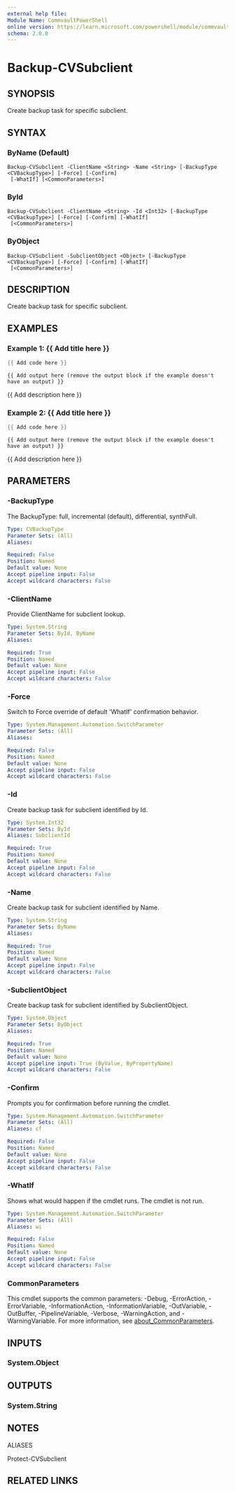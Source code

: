 ```yaml
---
external help file:
Module Name: CommvaultPowerShell
online version: https://learn.microsoft.com/powershell/module/commvaultpowershell/backup-cvsubclient
schema: 2.0.0
---
```


# Backup-CVSubclient

## SYNOPSIS
Create backup task for specific subclient.

## SYNTAX

### ByName (Default)
```
Backup-CVSubclient -ClientName <String> -Name <String> [-BackupType <CVBackupType>] [-Force] [-Confirm]
 [-WhatIf] [<CommonParameters>]
```

### ById
```
Backup-CVSubclient -ClientName <String> -Id <Int32> [-BackupType <CVBackupType>] [-Force] [-Confirm] [-WhatIf]
 [<CommonParameters>]
```

### ByObject
```
Backup-CVSubclient -SubclientObject <Object> [-BackupType <CVBackupType>] [-Force] [-Confirm] [-WhatIf]
 [<CommonParameters>]
```

## DESCRIPTION
Create backup task for specific subclient.

## EXAMPLES

### Example 1: {{ Add title here }}
```powershell
{{ Add code here }}
```

```output
{{ Add output here (remove the output block if the example doesn't have an output) }}
```

{{ Add description here }}

### Example 2: {{ Add title here }}
```powershell
{{ Add code here }}
```

```output
{{ Add output here (remove the output block if the example doesn't have an output) }}
```

{{ Add description here }}

## PARAMETERS

### -BackupType
The BackupType: full, incremental (default), differential, synthFull.

```yaml
Type: CVBackupType
Parameter Sets: (All)
Aliases:

Required: False
Position: Named
Default value: None
Accept pipeline input: False
Accept wildcard characters: False
```

### -ClientName
Provide ClientName for subclient lookup.

```yaml
Type: System.String
Parameter Sets: ById, ByName
Aliases:

Required: True
Position: Named
Default value: None
Accept pipeline input: False
Accept wildcard characters: False
```

### -Force
Switch to Force override of default 'WhatIf' confirmation behavior.

```yaml
Type: System.Management.Automation.SwitchParameter
Parameter Sets: (All)
Aliases:

Required: False
Position: Named
Default value: None
Accept pipeline input: False
Accept wildcard characters: False
```

### -Id
Create backup task for subclient identified by Id.

```yaml
Type: System.Int32
Parameter Sets: ById
Aliases: SubclientId

Required: True
Position: Named
Default value: None
Accept pipeline input: False
Accept wildcard characters: False
```

### -Name
Create backup task for subclient identified by Name.

```yaml
Type: System.String
Parameter Sets: ByName
Aliases:

Required: True
Position: Named
Default value: None
Accept pipeline input: False
Accept wildcard characters: False
```

### -SubclientObject
Create backup task for subclient identified by SubclientObject.

```yaml
Type: System.Object
Parameter Sets: ByObject
Aliases:

Required: True
Position: Named
Default value: None
Accept pipeline input: True (ByValue, ByPropertyName)
Accept wildcard characters: False
```

### -Confirm
Prompts you for confirmation before running the cmdlet.

```yaml
Type: System.Management.Automation.SwitchParameter
Parameter Sets: (All)
Aliases: cf

Required: False
Position: Named
Default value: None
Accept pipeline input: False
Accept wildcard characters: False
```

### -WhatIf
Shows what would happen if the cmdlet runs.
The cmdlet is not run.

```yaml
Type: System.Management.Automation.SwitchParameter
Parameter Sets: (All)
Aliases: wi

Required: False
Position: Named
Default value: None
Accept pipeline input: False
Accept wildcard characters: False
```

### CommonParameters
This cmdlet supports the common parameters: -Debug, -ErrorAction, -ErrorVariable, -InformationAction, -InformationVariable, -OutVariable, -OutBuffer, -PipelineVariable, -Verbose, -WarningAction, and -WarningVariable. For more information, see [about_CommonParameters](http://go.microsoft.com/fwlink/?LinkID=113216).

## INPUTS

### System.Object

## OUTPUTS

### System.String

## NOTES

ALIASES

Protect-CVSubclient

## RELATED LINKS

